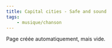 ```yaml
---
title: Capital cities - Safe and sound
tags:
    - musique/chanson
---
```


Page créée automatiquement, mais vide.
